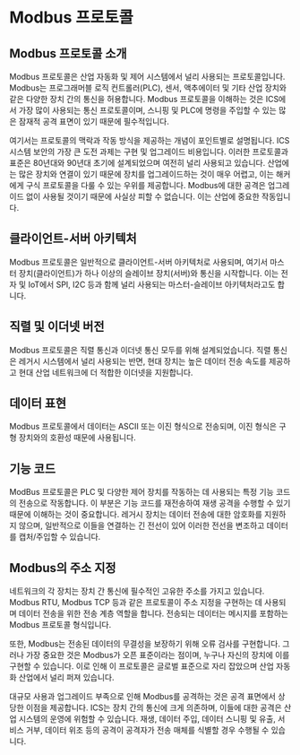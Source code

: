 # Modbus 프로토콜

## Modbus 프로토콜 소개

Modbus 프로토콜은 산업 자동화 및 제어 시스템에서 널리 사용되는 프로토콜입니다. Modbus는 프로그래머블 로직 컨트롤러(PLC), 센서, 액추에이터 및 기타 산업 장치와 같은 다양한 장치 간의 통신을 허용합니다. Modbus 프로토콜을 이해하는 것은 ICS에서 가장 많이 사용되는 통신 프로토콜이며, 스니핑 및 PLC에 명령을 주입할 수 있는 많은 잠재적 공격 표면이 있기 때문에 필수적입니다.

여기서는 프로토콜의 맥락과 작동 방식을 제공하는 개념이 포인트별로 설명됩니다. ICS 시스템 보안의 가장 큰 도전 과제는 구현 및 업그레이드 비용입니다. 이러한 프로토콜과 표준은 80년대와 90년대 초기에 설계되었으며 여전히 널리 사용되고 있습니다. 산업에는 많은 장치와 연결이 있기 때문에 장치를 업그레이드하는 것이 매우 어렵고, 이는 해커에게 구식 프로토콜을 다룰 수 있는 우위를 제공합니다. Modbus에 대한 공격은 업그레이드 없이 사용될 것이기 때문에 사실상 피할 수 없습니다. 이는 산업에 중요한 작동입니다.

## 클라이언트-서버 아키텍처

Modbus 프로토콜은 일반적으로 클라이언트-서버 아키텍처로 사용되며, 여기서 마스터 장치(클라이언트)가 하나 이상의 슬레이브 장치(서버)와 통신을 시작합니다. 이는 전자 및 IoT에서 SPI, I2C 등과 함께 널리 사용되는 마스터-슬레이브 아키텍처라고도 합니다.

## 직렬 및 이더넷 버전

Modbus 프로토콜은 직렬 통신과 이더넷 통신 모두를 위해 설계되었습니다. 직렬 통신은 레거시 시스템에서 널리 사용되는 반면, 현대 장치는 높은 데이터 전송 속도를 제공하고 현대 산업 네트워크에 더 적합한 이더넷을 지원합니다.

## 데이터 표현

Modbus 프로토콜에서 데이터는 ASCII 또는 이진 형식으로 전송되며, 이진 형식은 구형 장치와의 호환성 때문에 사용됩니다.

## 기능 코드

ModBus 프로토콜은 PLC 및 다양한 제어 장치를 작동하는 데 사용되는 특정 기능 코드의 전송으로 작동합니다. 이 부분은 기능 코드를 재전송하여 재생 공격을 수행할 수 있기 때문에 이해하는 것이 중요합니다. 레거시 장치는 데이터 전송에 대한 암호화를 지원하지 않으며, 일반적으로 이들을 연결하는 긴 전선이 있어 이러한 전선을 변조하고 데이터를 캡처/주입할 수 있습니다.

## Modbus의 주소 지정

네트워크의 각 장치는 장치 간 통신에 필수적인 고유한 주소를 가지고 있습니다. Modbus RTU, Modbus TCP 등과 같은 프로토콜이 주소 지정을 구현하는 데 사용되며 데이터 전송을 위한 전송 계층 역할을 합니다. 전송되는 데이터는 메시지를 포함하는 Modbus 프로토콜 형식입니다.

또한, Modbus는 전송된 데이터의 무결성을 보장하기 위해 오류 검사를 구현합니다. 그러나 가장 중요한 것은 Modbus가 오픈 표준이라는 점이며, 누구나 자신의 장치에 이를 구현할 수 있습니다. 이로 인해 이 프로토콜은 글로벌 표준으로 자리 잡았으며 산업 자동화 산업에서 널리 퍼져 있습니다.

대규모 사용과 업그레이드 부족으로 인해 Modbus를 공격하는 것은 공격 표면에서 상당한 이점을 제공합니다. ICS는 장치 간의 통신에 크게 의존하며, 이들에 대한 공격은 산업 시스템의 운영에 위험할 수 있습니다. 재생, 데이터 주입, 데이터 스니핑 및 유출, 서비스 거부, 데이터 위조 등의 공격이 공격자가 전송 매체를 식별할 경우 수행될 수 있습니다.

